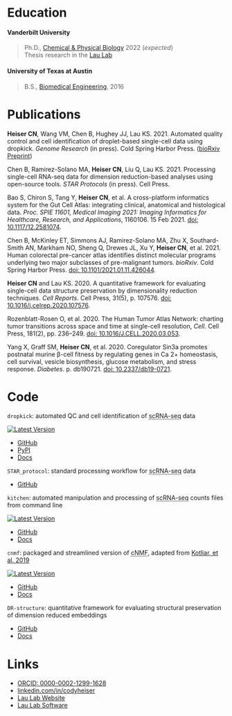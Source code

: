 # Education

#### Vanderbilt University

> Ph.D., [Chemical & Physical Biology](https://medschool.vanderbilt.edu/cpb/) 2022 (*expected*)  
> Thesis research in the [Lau Lab](https://Ken-Lau-Lab.github.io)

#### University of Texas at Austin

> B.S., [Biomedical Engineering](https://www.bme.utexas.edu/), 2016

# Publications

**Heiser CN**, Wang VM, Chen B, Hughey JJ, Lau KS. 2021. Automated quality control and cell identification of droplet-based single-cell data using dropkick. *Genome Research* (in press). Cold Spring Harbor Press. ([bioRxiv Preprint](https://doi.org/10.1101/2020.10.08.332288))

Chen B, Ramirez-Solano MA, **Heiser CN**, Liu Q, Lau KS. 2021. Processing single-cell RNA-seq data for dimension reduction-based analyses using open-source tools. *STAR Protocols* (in press). Cell Press.

Bao S, Chiron S, Tang Y, **Heiser CN**, et al. A cross-platform informatics system for the Gut Cell Atlas: integrating clinical, anatomical and histological data. *Proc. SPIE 11601, Medical Imaging 2021: Imaging Informatics for Healthcare, Research, and Applications*, 1160106. 15 Feb 2021. [doi: 10.1117/12.2581074](https://doi.org/10.1117/12.2581074).

Chen B, McKinley ET, Simmons AJ, Ramirez-Solano MA, Zhu X, Southard-Smith AN, Markham NO, Sheng Q, Drewes JL, Xu Y, **Heiser CN**, et al. 2021. Human colorectal pre-cancer atlas identifies distinct molecular programs underlying two major subclasses of pre-malignant tumors. *bioRxiv*. Cold Spring Harbor Press. [doi: 10.1101/2021.01.11.426044](https://doi.org/10.1101/2021.01.11.426044).

**Heiser CN** and Lau KS. 2020. A quantitative framework for evaluating single-cell data structure preservation by dimensionality reduction techniques. *Cell Reports*. Cell Press, 31(5), p. 107576. [doi: 10.1016/j.celrep.2020.107576](https://doi.org/10.1016/j.celrep.2020.107576).

Rozenblatt-Rosen O, et al. 2020. The Human Tumor Atlas Network: charting tumor transitions across space and time at single-cell resolution, *Cell*. Cell Press, 181(2), pp. 236–249. [doi: 10.1016/J.CELL.2020.03.053](https://doi.org/10.1016/J.CELL.2020.03.053).

Yang X, Graff SM, **Heiser CN**, et al. 2020. Coregulator Sin3a promotes postnatal murine β-cell fitness by regulating genes in Ca 2+ homeostasis, cell survival, vesicle biosynthesis, glucose metabolism, and stress response. *Diabetes*. p. db190721. [doi: 10.2337/db19-0721](https://doi.org/10.2337/db19-0721).

# Code

`dropkick`: automated QC and cell identification of <acronym title="single-cell RNA sequencing">scRNA-seq</acronym> data

[![Latest Version][pypi-image-dropkick]][pypi-url-dropkick]

* [GitHub](https://github.com/KenLauLab/dropkick)
* [PyPI](https://pypi.python.org/pypi/dropkick/)
* [Docs](https://kenlaulab.github.io/dropkick/)

`STAR_protocol`: standard processing workflow for <acronym title="single-cell RNA sequencing">scRNA-seq</acronym> data

* [GitHub](https://github.com/KenLauLab/STAR_Protocol)

`kitchen`: automated manipulation and processing of <acronym title="single-cell RNA sequencing">scRNA-seq</acronym> counts files from command line

[![Latest Version][tag-version-kitchen]][repo-url-kitchen]

* [GitHub](https://github.com/codyheiser/kitchen)
* [Docs](https://codyheiser.github.io/kitchen/)

`cnmf`: packaged and streamlined version of <acronym title="consensus nonnegative matrix factorization">cNMF</acronym>, adapted from [Kotliar, et al. 2019](https://github.com/dylkot/cNMF)

[![Latest Version][tag-version-cnmf]][repo-url-cnmf]

* [GitHub](https://github.com/codyheiser/cnmf)
* [Docs](https://codyheiser.github.io/cnmf/)

`DR-structure`: quantitative framework for evaluating structural preservation of dimension reduced embeddings

* [GitHub](https://github.com/KenLauLab/DR-structure-preservation)
* [Docs](https://kenlaulab.github.io/DR-structure-preservation/)

# Links

* [ORCID: 0000-0002-1299-1628](https://orcid.org/0000-0002-1299-1628)
* [linkedin.com/in/codyheiser](https://www.linkedin.com/in/codyheiser)
* [Lau Lab Website](https://www.mc.vanderbilt.edu/vumcdept/cellbio/laulab/people.html)
* [Lau Lab Software](https://Ken-Lau-Lab.github.io)

[pypi-image-dropkick]: https://img.shields.io/pypi/v/dropkick
[pypi-url-dropkick]: https://pypi.python.org/pypi/dropkick/
[tag-version-kitchen]: https://img.shields.io/github/v/tag/codyheiser/kitchen
[repo-url-kitchen]: https://github.com/codyheiser/kitchen
[tag-version-cnmf]: https://img.shields.io/github/v/tag/codyheiser/cNMF
[repo-url-cnmf]: https://github.com/codyheiser/cNMF
